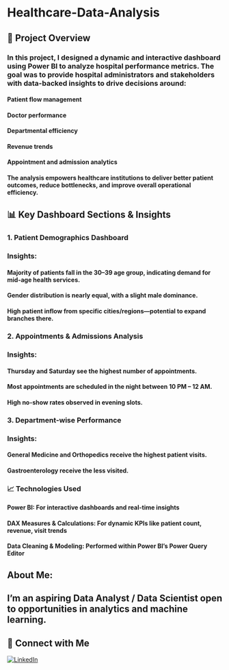 # Healthcare-Data-Analysis
## 📌 Project Overview
### In this project, I designed a dynamic and interactive dashboard using Power BI to analyze hospital performance metrics. The goal was to provide hospital administrators and stakeholders with data-backed insights to drive decisions around:

#### Patient flow management
#### Doctor performance
#### Departmental efficiency
#### Revenue trends
#### Appointment and admission analytics
#### The analysis empowers healthcare institutions to deliver better patient outcomes, reduce bottlenecks, and improve overall operational efficiency.

## 📊 Key Dashboard Sections & Insights
### 1. Patient Demographics Dashboard
### Insights:
#### Majority of patients fall in the 30–39 age group, indicating demand for mid-age health services.
#### Gender distribution is nearly equal, with a slight male dominance.
#### High patient inflow from specific cities/regions—potential to expand branches there.

### 2. Appointments & Admissions Analysis
### Insights:
#### Thursday and Saturday see the highest number of appointments.
#### Most appointments are scheduled in the night between 10 PM – 12 AM.
#### High no-show rates observed in evening slots.

### 3. Department-wise Performance
### Insights:
#### General Medicine and Orthopedics receive the highest patient visits.
#### Gastroenterology receive the less visited.

### 📈 Technologies Used
#### Power BI: For interactive dashboards and real-time insights
#### DAX Measures & Calculations: For dynamic KPIs like patient count, revenue, visit trends
#### Data Cleaning & Modeling: Performed within Power BI’s Power Query Editor

## About Me:

## I’m an aspiring Data Analyst / Data Scientist open to opportunities in analytics and machine learning.

## 💼 Connect with Me

[![LinkedIn](https://img.shields.io/badge/LinkedIn-Profile-blue)](https://www.linkedin.com/in/saumyasuteshnu-behera-50a478209/)
